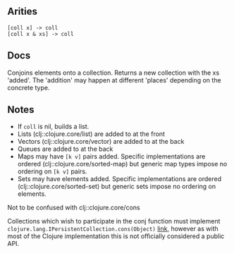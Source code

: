 ## Arities

    [coll x] -> coll
    [coll x & xs] -> coll

## Docs

Conjoins elements onto a collection. Returns a new collection with the
xs 'added'. The 'addition' may happen at different 'places' depending
on the concrete type.

## Notes

- If `coll` is nil, builds a list.
- Lists (clj::clojure.core/list) are added to at the front
- Vectors (clj::clojure.core/vector) are added to at the back
- Queues are added to at the back
- Maps may have `[k v]` pairs added. Specific implementations are
  ordered (clj::clojure.core/sorted-map) but generic map types impose
  no ordering on `[k v]` pairs.
- Sets may have elements added. Specific implementations are ordered
  (clj::clojure.core/sorted-set) but generic sets impose no ordering
  on elements.

Not to be confused with clj::clojure.core/cons

Collections which wish to participate in the conj function must
implement `clojure.lang.IPersistentCollection.cons(Object)`
[link](https://github.com/clojure/clojure/blob/master/src/jvm/clojure/lang/RT.java#L649),
however as with most of the Clojure implementation this is not
officially considered a public API.
